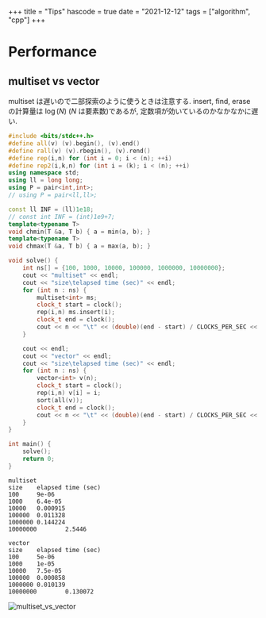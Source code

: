 +++
title = "Tips"
hascode = true
date = "2021-12-12"
tags = ["algorithm", "cpp"]
+++

# Performance

## multiset vs vector

multiset は遅いので二部探索のように使うときは注意する.
insert, find, erase の計算量は $\log(N)$ ($N$ は要素数)であるが, 定数項が効いているのかなかなかに遅い.


```cpp
#include <bits/stdc++.h>
#define all(v) (v).begin(), (v).end()
#define rall(v) (v).rbegin(), (v).rend()
#define rep(i,n) for (int i = 0; i < (n); ++i)
#define rep2(i,k,n) for (int i = (k); i < (n); ++i)
using namespace std;
using ll = long long;
using P = pair<int,int>;
// using P = pair<ll,ll>;

const ll INF = (ll)1e18;
// const int INF = (int)1e9+7;
template<typename T>
void chmin(T &a, T b) { a = min(a, b); }
template<typename T>
void chmax(T &a, T b) { a = max(a, b); }

void solve() {
    int ns[] = {100, 1000, 10000, 100000, 1000000, 10000000};
    cout << "multiset" << endl;
    cout << "size\telapsed time (sec)" << endl;
    for (int n : ns) {
        multiset<int> ms;
        clock_t start = clock();
        rep(i,n) ms.insert(i);
        clock_t end = clock();
        cout << n << "\t" << (double)(end - start) / CLOCKS_PER_SEC << endl;
    }

    cout << endl;
    cout << "vector" << endl;
    cout << "size\telapsed time (sec)" << endl;
    for (int n : ns) {
        vector<int> v(n);
        clock_t start = clock();
        rep(i,n) v[i] = i;
        sort(all(v));
        clock_t end = clock();
        cout << n << "\t" << (double)(end - start) / CLOCKS_PER_SEC << endl;
    }
}

int main() {
    solve();
    return 0;
}
```

```
multiset
size    elapsed time (sec)
100     9e-06
1000    6.4e-05
10000   0.000915
100000  0.011328
1000000 0.144224
10000000        2.5446

vector
size    elapsed time (sec)
100     5e-06
1000    1e-05
10000   7.5e-05
100000  0.000858
1000000 0.010139
10000000        0.130072
```

![multiset_vs_vector](/images/tips/multiset_vs_vector.png)
